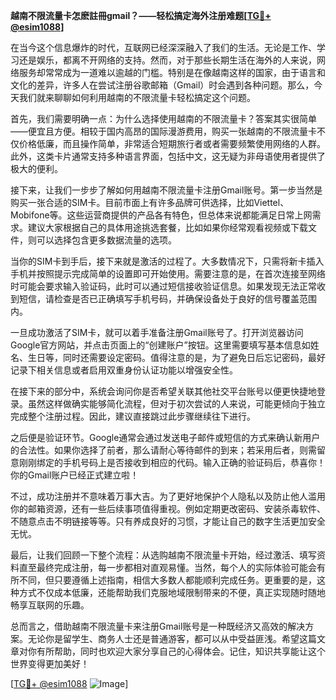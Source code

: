 **越南不限流量卡怎麽註冊gmail？——轻松搞定海外注册难题[[TG💪+ @esim1088](https://t.me/s/esim1088)]**

在当今这个信息爆炸的时代，互联网已经深深融入了我们的生活。无论是工作、学习还是娱乐，都离不开网络的支持。然而，对于那些长期生活在海外的人来说，网络服务却常常成为一道难以逾越的门槛。特别是在像越南这样的国家，由于语言和文化的差异，许多人在尝试注册谷歌邮箱（Gmail）时会遇到各种问题。那么，今天我们就来聊聊如何利用越南的不限流量卡轻松搞定这个问题。

首先，我们需要明确一点：为什么选择使用越南的不限流量卡？答案其实很简单——便宜且方便。相较于国内高昂的国际漫游费用，购买一张越南的不限流量卡不仅价格低廉，而且操作简单，非常适合短期旅行者或者需要频繁使用网络的人群。此外，这类卡片通常支持多种语言界面，包括中文，这无疑为非母语使用者提供了极大的便利。

接下来，让我们一步步了解如何用越南不限流量卡注册Gmail账号。第一步当然是购买一张合适的SIM卡。目前市面上有许多品牌可供选择，比如Viettel、Mobifone等。这些运营商提供的产品各有特色，但总体来说都能满足日常上网需求。建议大家根据自己的具体用途挑选套餐，比如如果你经常观看视频或下载文件，则可以选择包含更多数据流量的选项。

当你的SIM卡到手后，接下来就是激活的过程了。大多数情况下，只需将新卡插入手机并按照提示完成简单的设置即可开始使用。需要注意的是，在首次连接至网络时可能会要求输入验证码，此时可以通过短信接收验证信息。如果发现无法正常收到短信，请检查是否已正确填写手机号码，并确保设备处于良好的信号覆盖范围内。

一旦成功激活了SIM卡，就可以着手准备注册Gmail账号了。打开浏览器访问Google官方网站，并点击页面上的“创建账户”按钮。这里需要填写基本信息如姓名、生日等，同时还需要设定密码。值得注意的是，为了避免日后忘记密码，最好记录下相关信息或者启用双重身份认证功能以增强安全性。

在接下来的部分中，系统会询问你是否希望关联其他社交平台账号以便更快捷地登录。虽然这样做确实能够简化流程，但对于初次尝试的人来说，可能更倾向于独立完成整个注册过程。因此，建议直接跳过此步骤继续往下进行。

之后便是验证环节。Google通常会通过发送电子邮件或短信的方式来确认新用户的合法性。如果你选择了前者，那么请耐心等待邮件的到来；若采用后者，则需留意刚刚绑定的手机号码上是否接收到相应的代码。输入正确的验证码后，恭喜你！你的Gmail账户已经正式建立啦！

不过，成功注册并不意味着万事大吉。为了更好地保护个人隐私以及防止他人滥用你的邮箱资源，还有一些后续事项值得重视。例如定期更改密码、安装杀毒软件、不随意点击不明链接等等。只有养成良好的习惯，才能让自己的数字生活更加安全无忧。

最后，让我们回顾一下整个流程：从选购越南不限流量卡开始，经过激活、填写资料直至最终完成注册，每一步都相对直观易懂。当然，每个人的实际体验可能会有所不同，但只要遵循上述指南，相信大多数人都能顺利完成任务。更重要的是，这种方式不仅成本低廉，还能帮助我们克服地域限制带来的不便，真正实现随时随地畅享互联网的乐趣。

总而言之，借助越南不限流量卡来注册Gmail账号是一种既经济又高效的解决方案。无论你是留学生、商务人士还是普通游客，都可以从中受益匪浅。希望这篇文章对你有所帮助，同时也欢迎大家分享自己的心得体会。记住，知识共享能让这个世界变得更加美好！

[[TG💪+ @esim1088](https://t.me/s/esim1088) ![Image](https://i.postimg.cc/4NQfJmqS/Snipaste-2025-05-13-00-14-12.png)]